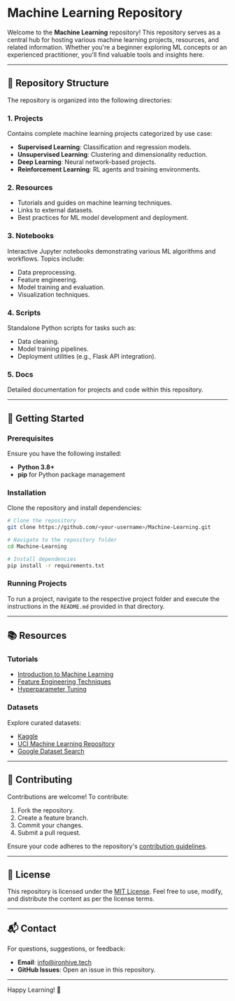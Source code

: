 # Machine Learning Repository

Welcome to the **Machine Learning** repository! This repository serves as a central hub for hosting various machine learning projects, resources, and related information. Whether you're a beginner exploring ML concepts or an experienced practitioner, you'll find valuable tools and insights here.

---

## 📂 Repository Structure

The repository is organized into the following directories:

### 1. **Projects**
Contains complete machine learning projects categorized by use case:
- **Supervised Learning**: Classification and regression models.
- **Unsupervised Learning**: Clustering and dimensionality reduction.
- **Deep Learning**: Neural network-based projects.
- **Reinforcement Learning**: RL agents and training environments.

### 2. **Resources**
- Tutorials and guides on machine learning techniques.
- Links to external datasets.
- Best practices for ML model development and deployment.

### 3. **Notebooks**
Interactive Jupyter notebooks demonstrating various ML algorithms and workflows. Topics include:
- Data preprocessing.
- Feature engineering.
- Model training and evaluation.
- Visualization techniques.

### 4. **Scripts**
Standalone Python scripts for tasks such as:
- Data cleaning.
- Model training pipelines.
- Deployment utilities (e.g., Flask API integration).

### 5. **Docs**
Detailed documentation for projects and code within this repository.

---

## 🚀 Getting Started

### Prerequisites
Ensure you have the following installed:
- **Python 3.8+**
- **pip** for Python package management

### Installation
Clone the repository and install dependencies:
```bash
# Clone the repository
git clone https://github.com/<your-username>/Machine-Learning.git

# Navigate to the repository folder
cd Machine-Learning

# Install dependencies
pip install -r requirements.txt
```

### Running Projects
To run a project, navigate to the respective project folder and execute the instructions in the `README.md` provided in that directory.

---

## 📚 Resources

### Tutorials
- [Introduction to Machine Learning](resources/tutorials/intro_to_ml.md)
- [Feature Engineering Techniques](resources/tutorials/feature_engineering.md)
- [Hyperparameter Tuning](resources/tutorials/hyperparameter_tuning.md)

### Datasets
Explore curated datasets:
- [Kaggle](https://www.kaggle.com/)
- [UCI Machine Learning Repository](https://archive.ics.uci.edu/ml/index.php)
- [Google Dataset Search](https://datasetsearch.research.google.com/)

---

## 🤝 Contributing
Contributions are welcome! To contribute:
1. Fork the repository.
2. Create a feature branch.
3. Commit your changes.
4. Submit a pull request.

Ensure your code adheres to the repository's [contribution guidelines](CONTRIBUTING.md).

---

## 📄 License
This repository is licensed under the [MIT License](LICENSE). Feel free to use, modify, and distribute the content as per the license terms.

---

## 📬 Contact
For questions, suggestions, or feedback:
- **Email**: info@ironhive.tech
- **GitHub Issues**: Open an issue in this repository.

---

Happy Learning! 🌟
